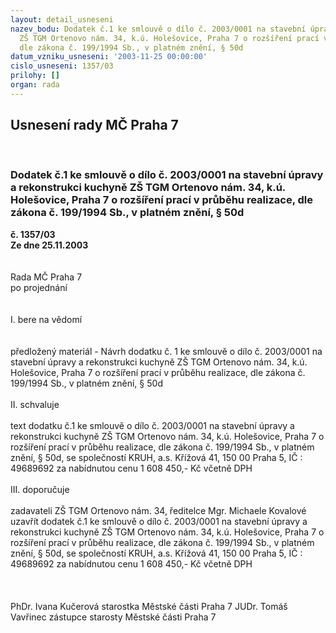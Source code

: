 ```yaml
---
layout: detail_usneseni
nazev_bodu: Dodatek č.1 ke smlouvě o dílo č. 2003/0001 na stavební úpravy a rekonstrukci  kuchyně
  ZŠ TGM Ortenovo nám. 34, k.ú. Holešovice, Praha 7 o rozšíření prací v průběhu realizace,
  dle zákona č. 199/1994 Sb., v platném znění, § 50d
datum_vzniku_usneseni: '2003-11-25 00:00:00'
cislo_usneseni: 1357/03
prilohy: []
organ: rada
---
```

<div id="ucUsn_pList" class="usn">
	<span><h2>Usnesení rady MČ Praha 7 </h2>
<br></span><div class="standBody">
<span><h3>Dodatek č.1 ke smlouvě o dílo č. 2003/0001 na stavební úpravy a rekonstrukci  kuchyně ZŠ TGM Ortenovo nám. 34, k.ú. Holešovice, Praha 7 o rozšíření prací v průběhu realizace, dle zákona č. 199/1994 Sb., v platném znění, § 50d</h3></span><div class="center">
		<strong>č. 1357/03</strong><br>
	</div>
<div class="center">
		<strong>Ze dne 25.11.2003</strong><br><br>
	</div>
<br>Rada MČ Praha 7<br>po projednání<br><br><br>I.	bere na vědomí<br><br> <br>předložený materiál - Návrh dodatku č. 1 ke smlouvě o dílo č. 2003/0001 na stavební úpravy a rekonstrukci kuchyně ZŠ TGM Ortenovo nám. 34, k.ú. Holešovice, Praha 7 o rozšíření prací v průběhu realizace, dle zákona č. 199/1994 Sb., v platném znění, § 50d	<br><br>II.	schvaluje <br><br>text dodatku č.1 ke smlouvě o dílo č. 2003/0001 na stavební úpravy a rekonstrukci kuchyně ZŠ TGM Ortenovo nám. 34, k.ú. Holešovice, Praha 7 o rozšíření prací v průběhu realizace, dle zákona č. 199/1994 Sb., v platném znění, § 50d, se společností KRUH, a.s. Křížová 41, 150 00 Praha 5, IČ : 49689692 za nabídnutou cenu 1 608 450,- Kč včetně DPH<br><br>III.	doporučuje<br><br>zadavateli ZŠ TGM Ortenovo nám. 34, ředitelce Mgr. Michaele Kovalové uzavřít dodatek č.1 ke smlouvě o dílo č. 2003/0001 na stavební úpravy a rekonstrukci kuchyně ZŠ TGM Ortenovo nám. 34, k.ú. Holešovice, Praha 7 o rozšíření prací v průběhu realizace, dle zákona č. 199/1994 Sb., v platném znění, § 50d, se společností KRUH, a.s. Křížová 41, 150 00 Praha 5, IČ : 49689692 za nabídnutou cenu 1 608 450,- Kč včetně DPH<br><br> <br>	<br>PhDr. Ivana Kučerová starostka Městské části Praha 7	 JUDr. Tomáš Vavřinec zástupce starosty Městské části Praha 7<br>	<br><br>
</div>
</div>